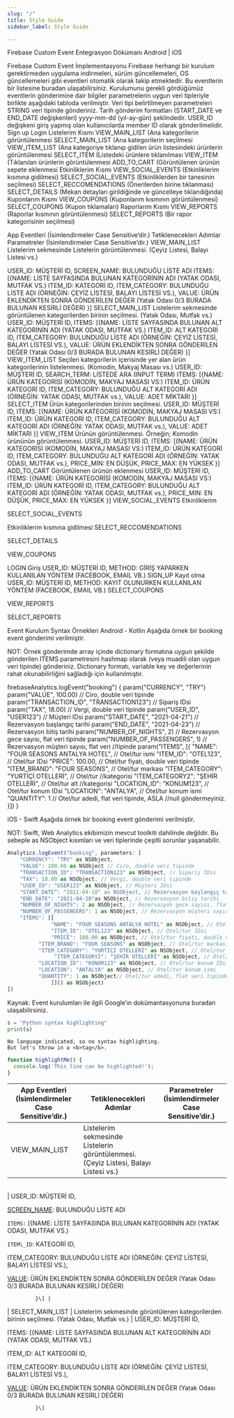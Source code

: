 ```yaml
---
slug: "/"
title: Style Guide
sidebar_label: Style Guide

---
```









Firebase Custom Event Entegrasyon Dökümanı
Android | iOS









Firebase Custom Event İmplementasyonu
Firebase herhangi bir kurulum gerektirmeden uygulama indirmeleri, sürüm güncellemeleri, OS güncellemeleri gibi eventleri otomatik olarak takip etmektedir. Bu eventlerin bir listesine buradan ulaşabilirsiniz. Kurulumunu gerekli gördüğümüz eventlerin gönderimine dair bilgiler parametrelerin uygun veri tipleriyle birlikte aşağıdaki tabloda verilmiştir. Veri tipi belirtilmeyen parametreleri STRING veri tipinde gönderiniz. Tarih gönderim formatları (START_DATE ve END_DATE değişkenleri) yyyy-mm-dd (yıl-ay-gün) şeklindedir. USER_ID değişkeni giriş yapmış olan kullanıcılarda member ID olarak gönderilmelidir.
Sign up
Login
Listelerim Kısmı
VIEW_MAIN_LIST (Ana kategorilerin görüntülenmesi
SELECT_MAIN_LIST (Ana kategorilerin seçilmesi
VIEW_ITEM_LIST (Ana kategoriye tıklanıp gidilen ürün listesindeki ürünlerin görüntülenmesi
SELECT_ITEM (Listedeki ürünlere tıklanılması
VIEW_ITEM (Tıklanılan ürünlerin görüntülenmesi
ADD_TO_CART (Görüntülenen ürünün sepete eklenmesi
Etkinliklerim Kısmı
VIEW_SOCIAL_EVENTS (Etkinliklerim kısmına gidilmesi)
SELECT_SOCIAL_EVENTS (Etkinliklerden bir tanesinin seçilmesi)
SELECT_RECCOMENDATIONS (Önerilerden birine tıklanması)
SELECT_DETAILS (Mekan detayları girildiğinde ve güncelleye tıklandığında)
Kuponlarım Kısmı
VIEW_COUPONS (Kuponlarım kısmının görüntülenmesi)
SELECT_COUPONS (Kupon tıklamaları)
Raporlarım Kısmı
VIEW_REPORTS (Raporlar kısmının görüntülenmesi)
SELECT_REPORTS (Bir rapor kategorisinin seçilmesi)

App Eventleri (İsimlendirmeler Case Sensitive’dir.)
Tetiklenecekleri Adımlar
Parametreler (İsimlendirmeler Case Sensitive’dir.)
VIEW_MAIN_LIST
Listelerim sekmesinde  Listelerin görüntülenmesi. (Çeyiz Listesi, Balayı Listesi vs.)


USER_ID: MÜŞTERİ ID,
SCREEN_NAME: BULUNDUĞU LİSTE ADI
ITEMS: [{NAME: LİSTE SAYFASINDA BULUNAN KATEGORİNİN ADI (YATAK ODASI, MUTFAK VS.)
                ITEM_ID: KATEGORİ ID,
                ITEM_CATEGORY: BULUNDUĞU LİSTE ADI (ÖRNEĞİN: ÇEYİZ LİSTESİ, BALAYI LİSTESİ VS.),
              VALUE: ÜRÜN EKLENDİKTEN SONRA GÖNDERİLEN DEĞER (Yatak Odası  0/3 BURADA BULUNAN KESİRLİ DEĞER)
             }]
SELECT_MAIN_LIST
Listelerim sekmesinde  görüntülenen kategorilerden birinin seçilmesi. (Yatak Odası, Mutfak vs.)
USER_ID: MÜŞTERİ ID,
ITEMS: [{NAME: LİSTE SAYFASINDA BULUNAN ALT KATEGORİNİN ADI (YATAK ODASI, MUTFAK VS.)
                ITEM_ID: ALT KATEGORİ ID,
                ITEM_CATEGORY: BULUNDUĞU LİSTE ADI (ÖRNEĞİN: ÇEYİZ LİSTESİ, BALAYI LİSTESİ VS.),
              VALUE: ÜRÜN EKLENDİKTEN SONRA GÖNDERİLEN DEĞER (Yatak Odası  0/3 BURADA BULUNAN KESİRLİ DEĞER)
             }]
VIEW_ITEM_LIST
Seçilen kategorilerin içerisinde yer alan ürün kategorilerinin listelenmesi. (Komodin, Makyaj Masası vs.)
USER_ID: MÜŞTERİ ID,
SEARCH_TERM: LİSTEDE ARA (INPUT TERM)
ITEMS: [{NAME: ÜRÜN KATEGORİSİ (KOMODİN, MAKYAJ MASASI VS:)
                ITEM_ID: ÜRÜN KATEGORİ ID,
                ITEM_CATEGORY: BULUNDUĞU ALT KATEGORİ ADI (ÖRNEĞİN: YATAK ODASI, MUTFAK vs.),
              VALUE: ADET MİKTARI
             }]
SELECT_ITEM
Ürün kategorilerinden birinin seçilmesi.
USER_ID: MÜŞTERİ ID,
ITEMS: [{NAME: ÜRÜN KATEGORİSİ (KOMODİN, MAKYAJ MASASI VS:)
                ITEM_ID: ÜRÜN KATEGORİ ID,
                ITEM_CATEGORY: BULUNDUĞU ALT KATEGORİ ADI (ÖRNEĞİN: YATAK ODASI, MUTFAK vs.),
              VALUE: ADET MİKTARI
             }]
VIEW_ITEM
Ürünün görüntülenmesi. Örneğin; Komodin ürününün görüntülenmesi.
USER_ID: MÜŞTERİ ID,
ITEMS: [{NAME: ÜRÜN KATEGORİSİ (KOMODİN, MAKYAJ MASASI VS:)
                ITEM_ID: ÜRÜN KATEGORİ ID,
                ITEM_CATEGORY: BULUNDUĞU ALT KATEGORİ ADI (ÖRNEĞİN: YATAK ODASI, MUTFAK vs.),
              PRICE_MIN: EN DÜŞÜK,
               PRICE_MAX: EN YÜKSEK
             }]
ADD_TO_CART
Görüntülenen ürünün eklenmesi
USER_ID: MÜŞTERİ ID,
ITEMS: [{NAME: ÜRÜN KATEGORİSİ (KOMODİN, MAKYAJ MASASI VS:)
                ITEM_ID: ÜRÜN KATEGORİ ID,
                ITEM_CATEGORY: BULUNDUĞU ALT KATEGORİ ADI (ÖRNEĞİN: YATAK ODASI, MUTFAK vs.),
              PRICE_MIN: EN DÜŞÜK,
               PRICE_MAX: EN YÜKSEK
             }]
VIEW_SOCIAL_EVENTS
Etkinliklerim  


SELECT_SOCIAL_EVENTS


Etkinliklerim kısmına gidilmesi
SELECT_RECCOMENDATIONS




SELECT_DETAILS




VIEW_COUPONS




LOGIN
Giriş
USER_ID: MÜŞTERİ ID,
METHOD: GİRİŞ YAPARKEN KULLANILAN YÖNTEM (FACEBOOK, EMAIL VB.)
SIGN_UP
Kayıt olma
USER_ID: MÜŞTERİ ID,
METHOD: KAYIT OLUNURKEN KULLANILAN YÖNTEM (FACEBOOK, EMAIL VB.)
SELECT_COUPONS




VIEW_REPORTS







SELECT_REPORTS


















Event Kurulum Syntax Örnekleri
Android - Kotlin
Aşağıda örnek bir booking event gönderimi verilmiştir. 

NOT: Örnek gönderimde array içinde dictionary formatına uygun şekilde gönderilen ITEMS parametresini hashmap olarak (veya muadili olan uygun veri tipinde) gönderiniz. Dictionary formatı, variable key ve değerlerinin rahat okunabilirliğini sağladığı için kullanılmıştır.

firebaseAnalytics.logEvent("booking") {
    param("CURRENCY", "TRY") 
    param("VALUE", 100.00) // Ciro, double veri tipinde
    param("TRANSACTION_ID", "TRANSACTION123") // Sipariş IDsi
    param("TAX", 18.00) // Vergi, double veri tipinde
    param("USER_ID", "USER123") // Müşteri IDsi
    param("START_DATE", "2021-04-21") // Rezervasyon başlangıç tarihi
    param("END_DATE", "2021-04-23") // Rezervasyon bitiş tarihi
    param("NUMBER_OF_NIGHTS", 2) // Rezervasyon gece sayısı, flat veri tipinde
    param("NUMBER_OF_PASSENGERS", 1) // Rezervasyon müşteri sayısı, flat veri //tipinde
    param("ITEMS", [{
                      "NAME": "FOUR SEASONS ANTALYA HOTEL", // Otel/tur ismi
                      "ITEM_ID": "OTEL123", // Otel/tur IDsi
                      "PRICE": 100.00, // Otel/tur fiyatı, double veri tipinde
			   "ITEM_BRAND": "FOUR SEASONS", // Otel/tur markası
			   "ITEM_CATEGORY": "YURTİÇİ OTELLERİ", // Otel/tur //kategorisi
                      "ITEM_CATEGORY2": "ŞEHİR OTELLERİ", // Otel/tur alt //kategorisi
			   "LOCATION_ID": "KONUM123", // Otel/tur konum IDsi
			   "LOCATION": "ANTALYA", // Otel/tur konum ismi
		         "QUANTITY": 1 // Otel/tur adedi, flat veri tipinde, ASLA //null göndermeyiniz.
                   }])
}




iOS - Swift
Aşağıda örnek bir booking event gönderimi verilmiştir. 

NOT: Swift, Web Analytics ekibimizin mevcut toolkiti dahilinde değildir. Bu sebeple  as NSObject kısımları ve veri tiplerinde çeşitli sorunlar yaşanabilir.
```javascript
Analytics.logEvent("booking", parameters: [
    "CURRENCY": "TRY" as NSObject,
    "VALUE": 100.00 as NSObject // Ciro, double veri tipinde
    "TRANSACTION_ID": "TRANSACTION123" as NSObject, // Sipariş IDsi
    "TAX": 18.00 as NSObject, // Vergi, double veri tipinde
    "USER_ID": "USER123" as NSObject, // Müşteri IDsi
    "START_DATE”: "2021-04-18" as NSObject, // Rezervasyon başlangıç tarihi
    "END_DATE": "2021-04-20"as NSObject, // Rezervasyon bitiş tarihi
    "NUMBER_OF_NIGHTS": 2 as NSObject, // Rezervasyon gece sayısı, flat veri //tipinde
    "NUMBER_OF_PASSENGERS": 1 as NSObject, // Rezervasyon müşteri sayısı, flat //veri tipinde
    "ITEMS": [[
              "NAME": "FOUR SEASONS ANTALYA HOTEL" as NSObject, // Otel/tur //ismi
              "ITEM_ID": "OTEL123" as NSObject, // Otel/tur IDsi
              "PRICE": 100.00 as NSObject, // Otel/tur fiyatı, double veri //tipinde
		  "ITEM_BRAND": "FOUR SEASONS" as NSObject, // Otel/tur markası
		  "ITEM_CATEGORY": "YURTİÇİ OTELLERİ" as NSObject, // Otel/tur //kategorisi
               "ITEM_CATEGORY2": "ŞEHİR OTELLERİ" as NSObject, // Otel/tur alt //kategorisi
		  "LOCATION_ID": "KONUM123" as NSObject, // Otel/tur konum IDsi
		  "LOCATION": "ANTALYA" as NSObject, // Otel/tur konum ismi
		  "QUANTITY": 1 as NSObject// Otel/tur adedi, flat veri tipinde, //ASLA null göndermeyiniz.
              ]]() as NSObject)
])
```


Kaynak: Event kurulumları ile ilgili Google’ın dokümantasyonuna buradan ulaşabilirsiniz.


```python
s = "Python syntax highlighting"
print(s)
```

    No language indicated, so no syntax highlighting.
    But let's throw in a <b>tag</b>.

```js {2}
function highlightMe() {
  console.log('This line can be highlighted!');
}
```

| App Eventleri (İsimlendirmeler Case Sensitive’dir.) | Tetiklenecekleri Adımlar                                                                        | Parametreler (İsimlendirmeler Case Sensitive’dir.)                                                                                                                                                                                                                                                                                                                                                                                                                                                                                                                                                                  |
| --------------------------------------------------- | ----------------------------------------------------------------------------------------------- | ------------------------------------------------------------------------------------------------------------------------------------------------------------------------------------------------------------------------------------------------------------------------------------------------------------------------------------------------------------------------------------------------------------------------------------------------------------------------------------------------------------------------------------------------------------------------------------------------------------------- |
| VIEW\_MAIN\_LIST                                    | Listelerim sekmesinde  Listelerin görüntülenmesi. (Çeyiz Listesi, Balayı Listesi vs.)

<br>     | USER\_ID: MÜŞTERİ ID,

[SCREEN\_NAME](https://firebase.google.com/docs/reference/android/com/google/firebase/analytics/FirebaseAnalytics.Param#SCREEN_NAME): BULUNDUĞU LİSTE ADI

`ITEMS:` \[{NAME: LİSTE SAYFASINDA BULUNAN KATEGORİNİN ADI (YATAK ODASI, MUTFAK VS.)

`ITEM\_ID`: KATEGORİ ID,

ITEM\_CATEGORY: BULUNDUĞU LİSTE ADI (ÖRNEĞİN: ÇEYİZ LİSTESİ, BALAYI LİSTESİ VS.),

[VALUE](https://firebase.google.com/docs/reference/android/com/google/firebase/analytics/FirebaseAnalytics.Param#VALUE): ÜRÜN EKLENDİKTEN SONRA GÖNDERİLEN DEĞER (Yatak Odası  0/3 BURADA BULUNAN KESİRLİ DEĞER)

             }\] |
| SELECT\_MAIN\_LIST                                  | Listelerim sekmesinde  görüntülenen kategorilerden birinin seçilmesi. (Yatak Odası, Mutfak vs.) | USER\_ID: MÜŞTERİ ID,

ITEMS: \[{NAME: LİSTE SAYFASINDA BULUNAN ALT KATEGORİNİN ADI (YATAK ODASI, MUTFAK VS.)

ITEM\_ID: ALT KATEGORİ ID,

ITEM\_CATEGORY: BULUNDUĞU LİSTE ADI (ÖRNEĞİN: ÇEYİZ LİSTESİ, BALAYI LİSTESİ VS.),

[VALUE](https://firebase.google.com/docs/reference/android/com/google/firebase/analytics/FirebaseAnalytics.Param#VALUE): ÜRÜN EKLENDİKTEN SONRA GÖNDERİLEN DEĞER (Yatak Odası  0/3 BURADA BULUNAN KESİRLİ DEĞER)

             }\] 